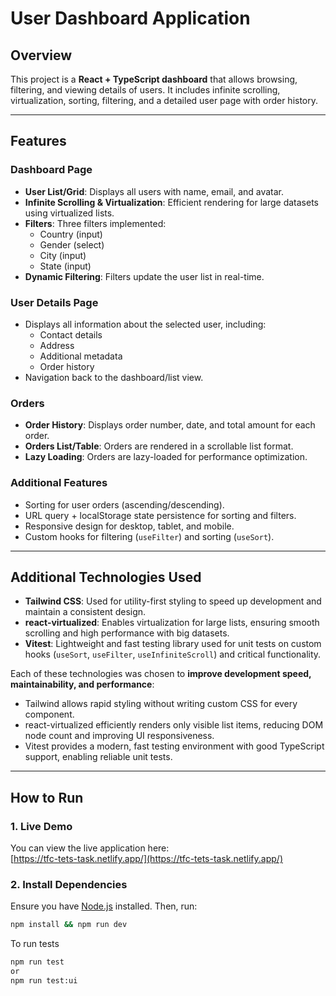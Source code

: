 # User Dashboard Application

## Overview

This project is a **React + TypeScript dashboard** that allows browsing, filtering, and viewing details of users. It includes infinite scrolling, virtualization, sorting, filtering, and a detailed user page with order history.

---

## Features

### Dashboard Page

- **User List/Grid**: Displays all users with name, email, and avatar.
- **Infinite Scrolling & Virtualization**: Efficient rendering for large datasets using virtualized lists.
- **Filters**: Three filters implemented:
    - Country (input)
    - Gender (select)
    - City (input)
    - State (input)
- **Dynamic Filtering**: Filters update the user list in real-time.

### User Details Page

- Displays all information about the selected user, including:
    - Contact details
    - Address
    - Additional metadata
    - Order history
- Navigation back to the dashboard/list view.

### Orders

- **Order History**: Displays order number, date, and total amount for each order.
- **Orders List/Table**: Orders are rendered in a scrollable list format.
- **Lazy Loading**: Orders are lazy-loaded for performance optimization.

### Additional Features

- Sorting for user orders (ascending/descending).
- URL query + localStorage state persistence for sorting and filters.
- Responsive design for desktop, tablet, and mobile.
- Custom hooks for filtering (`useFilter`) and sorting (`useSort`).

---

## Additional Technologies Used

- **Tailwind CSS**: Used for utility-first styling to speed up development and maintain a consistent design.
- **react-virtualized**: Enables virtualization for large lists, ensuring smooth scrolling and high performance with big datasets.
- **Vitest**: Lightweight and fast testing library used for unit tests on custom hooks (`useSort`, `useFilter`, `useInfiniteScroll`) and critical functionality.

Each of these technologies was chosen to **improve development speed, maintainability, and performance**:

- Tailwind allows rapid styling without writing custom CSS for every component.
- react-virtualized efficiently renders only visible list items, reducing DOM node count and improving UI responsiveness.
- Vitest provides a modern, fast testing environment with good TypeScript support, enabling reliable unit tests.

---
## How to Run

### 1. Live Demo

You can view the live application here:  
[https://tfc-tets-task.netlify.app/](https://tfc-tets-task.netlify.app/)

### 2. Install Dependencies

Ensure you have [Node.js](https://nodejs.org/) installed. Then, run:

```bash
npm install && npm run dev
```
To run tests

```bash
npm run test
or
npm run test:ui
```
